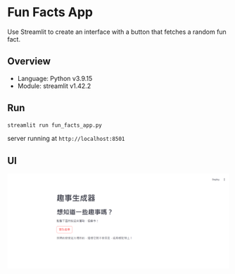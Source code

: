 # Fun Facts App

Use Streamlit to create an interface with a button that fetches a random fun fact.  

## Overview

- Language: Python v3.9.15
- Module: streamlit v1.42.2


## Run

```bash
streamlit run fun_facts_app.py
```

server running at `http://localhost:8501`

## UI
![UI](ui.png)